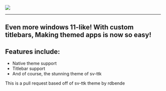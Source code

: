 <div text-align=center>
<img src="/workspaces/Sun-Valley-ttk-theme/nativesunvally cover.png">
<hr>
<h2>Even more windows 11-like! With custom titlebars, Making themed apps is now so easy!</h2>
<h2>Features include:</h2>
<ul>
<li>Native theme support</li>
<li>Titlebar support</li>
<li>And of course, the stunning theme of sv-ttk</li>
</ul>
This is a pull request based off of sv-ttk theme by rdbende
</div>